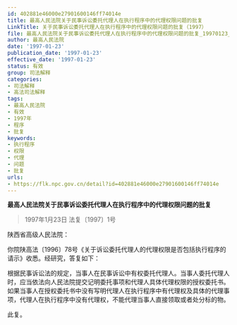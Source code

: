 ```yaml
---
id: 402881e46000e27901600146ff74014e
title: 最高人民法院关于民事诉讼委托代理人在执行程序中的代理权限问题的批复
LinkTitle: 关于民事诉讼委托代理人在执行程序中的代理权限问题的批复（1997）
file: 最高人民法院关于民事诉讼委托代理人在执行程序中的代理权限问题的批复_19970123_402881e46000e27901600146ff74014e.docx
author: 最高人民法院
date: '1997-01-23'
publication_date: '1997-01-23'
effective_date: '1997-01-23'
status: 有效
group: 司法解释
categories:
- 司法解释
- 高法司法解释
tags:
- 最高人民法院
- 有效
- 1997年
- 程序
- 批复
keywords:
- 执行程序
- 权限
- 代理
- 问题
- 批复
urls:
- https://flk.npc.gov.cn/detail?id=402881e46000e27901600146ff74014e
---
```


**最高人民法院关于民事诉讼委托代理人在执行程序中的代理权限问题的批复**

> 1997年1月23日 法复〔1997〕1号

陕西省高级人民法院：

你院陕高法〔1996〕78号《关于诉讼委托代理人的代理权限是否包括执行程序的请示》收悉。经研究，答复如下：

根据民事诉讼法的规定，当事人在民事诉讼中有权委托代理人。当事人委托代理人时，应当依法向人民法院提交记明委托事项和代理人具体代理权限的授权委托书。如果当事人在授权委托书中没有写明代理人在执行程序中有代理权及具体的代理事项，代理人在执行程序中没有代理权，不能代理当事人直接领取或者处分标的物。

此复。

